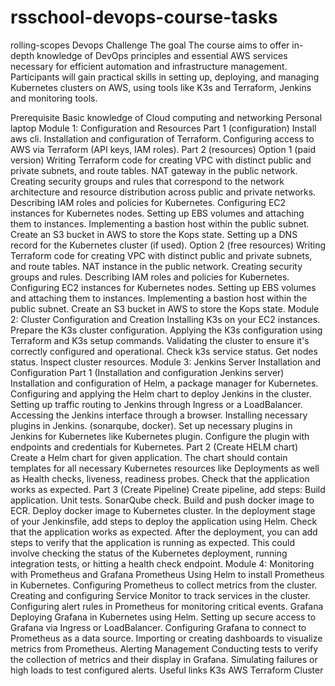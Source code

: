 # rsschool-devops-course-tasks
rolling-scopes Devops Challenge
The goal
The course aims to offer in-depth knowledge of DevOps principles and essential AWS services necessary for efficient automation and infrastructure management. Participants will gain practical skills in setting up, deploying, and managing Kubernetes clusters on AWS, using tools like K3s and Terraform, Jenkins and monitoring tools.

Prerequisite
Basic knowledge of Cloud computing and networking
Personal laptop
Module 1: Configuration and Resources
Part 1 (configuration)
Install aws cli.
Installation and configuration of Terraform.
Configuring access to AWS via Terraform (API keys, IAM roles).
Part 2 (resources)
Option 1 (paid version)
Writing Terraform code for creating VPC with distinct public and private subnets, and route tables.
NAT gateway in the public network.
Creating security groups and rules that correspond to the network architecture and resource distribution across public and private networks.
Describing IAM roles and policies for Kubernetes.
Configuring EC2 instances for Kubernetes nodes.
Setting up EBS volumes and attaching them to instances.
Implementing a bastion host within the public subnet.
Create an S3 bucket in AWS to store the Kops state.
Setting up a DNS record for the Kubernetes cluster (if used).
Option 2 (free resources)
Writing Terraform code for creating VPC with distinct public and private subnets, and route tables.
NAT instance in the public network.
Creating security groups and rules.
Describing IAM roles and policies for Kubernetes.
Configuring EC2 instances for Kubernetes nodes.
Setting up EBS volumes and attaching them to instances.
Implementing a bastion host within the public subnet.
Create an S3 bucket in AWS to store the Kops state.
Module 2: Cluster Configuration and Creation
Installing K3s on your EC2 instances.
Prepare the K3s cluster configuration.
Applying the K3s configuration using Terraform and K3s setup commands.
Validating the cluster to ensure it's correctly configured and operational.
Check k3s service status.
Get nodes status.
Inspect cluster resources.
Module 3: Jenkins Server Installation and Configuration
Part 1 (Installation and configuration Jenkins server)
Installation and configuration of Helm, a package manager for Kubernetes.
Configuring and applying the Helm chart to deploy Jenkins in the cluster.
Setting up traffic routing to Jenkins through Ingress or a LoadBalancer.
Accessing the Jenkins interface through a browser.
Installing necessary plugins in Jenkins. (sonarqube, docker).
Set up necessary plugins in Jenkins for Kubernetes like Kubernetes plugin. Configure the plugin with endpoints and credentials for Kubernetes.
Part 2 (Create HELM chart)
Create a Helm chart for given application. The chart should contain templates for all necessary Kubernetes resources like Deployments as well as Health checks, liveness, readiness probes.
Check that the application works as expected.
Part 3 (Create Pipeline)
Create pipeline, add steps:
Build application.
Unit tests.
SonarQube check.
Build and push docker image to ECR.
Deploy docker image to Kubernetes cluster.
In the deployment stage of your Jenkinsfile, add steps to deploy the application using Helm.
Check that the application works as expected.
After the deployment, you can add steps to verify that the application is running as expected. This could involve checking the status of the Kubernetes deployment, running integration tests, or hitting a health check endpoint.
Module 4: Monitoring with Prometheus and Grafana
Prometheus
Using Helm to install Prometheus in Kubernetes.
Configuring Prometheus to collect metrics from the cluster.
Creating and configuring Service Monitor to track services in the cluster.
Configuring alert rules in Prometheus for monitoring critical events.
Grafana
Deploying Grafana in Kubernetes using Helm.
Setting up secure access to Grafana via Ingress or LoadBalancer.
Configuring Grafana to connect to Prometheus as a data source.
Importing or creating dashboards to visualize metrics from Prometheus.
Alerting Management
Conducting tests to verify the collection of metrics and their display in Grafana.
Simulating failures or high loads to test configured alerts.
Useful links
K3s AWS Terraform Cluster
